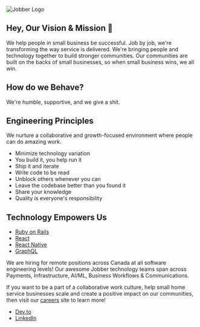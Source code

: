 ![Jobber Logo](https://static1.squarespace.com/static/5441e38fe4b0104bb75a78e3/t/547c9c20e4b07347e776a860/1417452576633/White-primary-lockup-Jobber.png)

## Hey, Our Vision & Mission 👋

We help people in small business be successful. Job by job, we're transforming the way service is delivered. We're bringing people and technology together to build stronger communities. Our communities are built on the backs of small businesses, so when small business wins, we all win.

## How do we Behave?

We're humble, supportive, and we give a shit.

## Engineering Principles

We nurture a collaborative and growth-focused environment where people can do amazing work.

* Minimize technology variation
* You build it, you help run it
* Ship it and iterate
* Write code to be read
* Unblock others whenever you can
* Leave the codebase better than you found it
* Share your knowledge
* Quality is everyone's responsibility

## Technology Empowers Us

* [Ruby on Rails](https://rubyonrails.org/)
* [React](https://reactjs.org/)
* [React Native](https://reactnative.dev/)
* [GraphQL](https://graphql.org/)

We are hiring for remote positions across Canada at all software engineering levels!
Our awesome Jobber technology teams span across Payments, Infrastructure, AI/ML, Business Workflows & Communications.

If you want to be a part of a collaborative work culture, help small home service businesses scale and create a positive impact on our communities, then visit our [careers](https://getjobber.com/about/careers/?utm_source=github&utm_medium=social&utm_campaign=eng_blog) site to learn more!


- [Dev.to](https://dev.to/jobber/)
- [LinkedIn](https://www.linkedin.com/company/jobber-software/jobs/)
